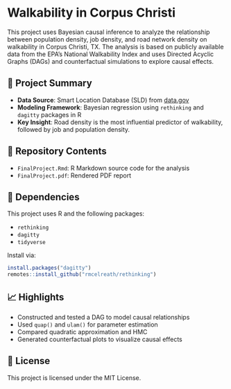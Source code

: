 # Walkability in Corpus Christi

This project uses Bayesian causal inference to analyze the relationship between population density, job density, and road network density on walkability in Corpus Christi, TX. The analysis is based on publicly available data from the EPA’s National Walkability Index and uses Directed Acyclic Graphs (DAGs) and counterfactual simulations to explore causal effects.

## 📄 Project Summary

- **Data Source**: Smart Location Database (SLD) from [data.gov](https://catalog.data.gov/dataset/walkability-index1)
- **Modeling Framework**: Bayesian regression using `rethinking` and `dagitty` packages in R
- **Key Insight**: Road density is the most influential predictor of walkability, followed by job and population density.

## 📁 Repository Contents

- `FinalProject.Rmd`: R Markdown source code for the analysis
- `FinalProject.pdf`: Rendered PDF report

## 🔧 Dependencies

This project uses R and the following packages:
- `rethinking`
- `dagitty`
- `tidyverse`

Install via:

```R
install.packages("dagitty")
remotes::install_github("rmcelreath/rethinking")
```

## 📈 Highlights

- Constructed and tested a DAG to model causal relationships
- Used `quap()` and `ulam()` for parameter estimation
- Compared quadratic approximation and HMC
- Generated counterfactual plots to visualize causal effects

## 📜 License

This project is licensed under the MIT License.
